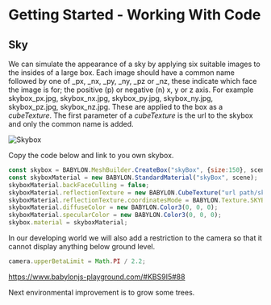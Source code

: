 # Getting Started - Working With Code
## Sky
We can simulate the appearance of a sky by applying six suitable images to the insides of a large box. Each image should have a common name  followed by one of _px, _nx, _py, _ny, _pz or _nz, these indicate which face the image is for; the positive (p) or negative (n) x, y or z axis. For example skybox_px.jpg, skybox_nx.jpg, skybox_py.jpg, skybox_ny.jpg, skybox_pz.jpg, skybox_nz.jpg. These are applied to the box as a *cubeTexture*. The first parameter of a *cubeTexture* is the url to the skybox and only the common name is added.  


![Skybox](/img/how_to/skybox.png)

Copy the code below and link to you own skybox.
```javascript
const skybox = BABYLON.MeshBuilder.CreateBox("skyBox", {size:150}, scene);
const skyboxMaterial = new BABYLON.StandardMaterial("skyBox", scene);
skyboxMaterial.backFaceCulling = false;
skyboxMaterial.reflectionTexture = new BABYLON.CubeTexture("url path/skybox", scene);
skyboxMaterial.reflectionTexture.coordinatesMode = BABYLON.Texture.SKYBOX_MODE;
skyboxMaterial.diffuseColor = new BABYLON.Color3(0, 0, 0);
skyboxMaterial.specularColor = new BABYLON.Color3(0, 0, 0);
skybox.material = skyboxMaterial;
```
In our developing world we will also add a restriction to the camera so that it cannot display anything below ground level.

```javascript
camera.upperBetaLimit = Math.PI / 2.2;
```
https://www.babylonjs-playground.com/#KBS9I5#88

Next environmental improvement is to grow some trees.
